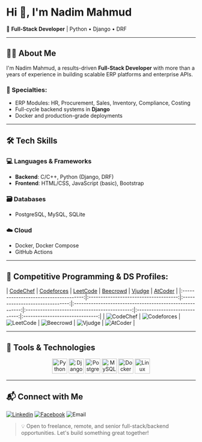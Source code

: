 
# Hi 👋, I'm Nadim Mahmud

🚀 **Full-Stack Developer** | Python • Django • DRF

---

## 👨‍💻 About Me

I'm Nadim Mahmud, a results-driven **Full-Stack Developer** with more than a years of experience in building scalable ERP platforms and enterprise APIs.

### 🔧 Specialties:
- ERP Modules: HR, Procurement, Sales, Inventory, Compliance, Costing  
- Full-cycle backend systems in **Django**  
- Docker and production-grade deployments
  
---

## 🛠 Tech Skills

### 💻 Languages & Frameworks
- **Backend**: C/C++, Python (Django, DRF)  
- **Frontend**: HTML/CSS, JavaScript (basic), Bootstrap

### 🗃️ Databases
- PostgreSQL, MySQL, SQLite

### ☁️ Cloud
- Docker, Docker Compose    
- GitHub Actions

---

## 🚀 Competitive Programming & DS Profiles:

| [CodeChef](https://www.codechef.com/) | [Codeforces](https://codeforces.com/) | [LeetCode](https://leetcode.com/) | [Beecrowd](https://www.beecrowd.com.br/judge/en/profile/) | [Vjudge](https://vjudge.net/user/Sourabh_swe) | [AtCoder](https://atcoder.jp/) |
|:-------------------------------------:|:-------------------------------------:|:-------------------------------:|:--------------------------------------------------------:|:--------------------------------------------:|:-----------------------------:|:-------------------------------:|
| ![CodeChef](https://img.shields.io/badge/-CodeChef-black?style=flat&logo=codechef) | ![Codeforces](https://img.shields.io/badge/-Codeforces-orange?style=flat&logo=codeforces) | ![LeetCode](https://img.shields.io/badge/-LeetCode-yellow?style=flat&logo=leetcode) | ![Beecrowd](https://img.shields.io/badge/-Beecrowd-blue?style=flat) | ![Vjudge](https://img.shields.io/badge/-Vjudge-green?style=flat) | ![AtCoder](https://img.shields.io/badge/-AtCoder-blue?style=flat) |

---

## 🧰 Tools & Technologies

<p align="center">
  <img src="https://cdn.jsdelivr.net/gh/devicons/devicon/icons/python/python-original.svg" height="40" alt="Python"/>
  <img src="https://cdn.jsdelivr.net/gh/devicons/devicon/icons/django/django-plain.svg" height="40" alt="Django"/>
  <img src="https://cdn.jsdelivr.net/gh/devicons/devicon/icons/postgresql/postgresql-original.svg" height="40" alt="Postgresql"/>
  <img src="https://cdn.jsdelivr.net/gh/devicons/devicon/icons/mysql/mysql-original.svg" height="40" alt="MySQL"/>
  <img src="https://cdn.jsdelivr.net/gh/devicons/devicon/icons/docker/docker-original.svg" height="40" alt="Docker"/>
  <img src="https://cdn.jsdelivr.net/gh/devicons/devicon/icons/linux/linux-original.svg" height="40" alt="Linux"/>
</p>

---

## 📬 Connect with Me

  [![Linkedin](https://img.shields.io/badge/Linkedin-blue?logo=linkedin&logoColor=white)](https://www.linkedin.com/in/nadeemmaahmud/)
  [![Facebook](https://img.shields.io/badge/Facebook-blue?logo=facebook&logoColor=white)](https://www.facebook.com/nadeemmaahmud/)
  ![Email](https://img.shields.io/badge/Email-nadeemmaahmud@gmail.com-blue)

> 💡 Open to freelance, remote, and senior full-stack/backend opportunities. Let's build something great together!
